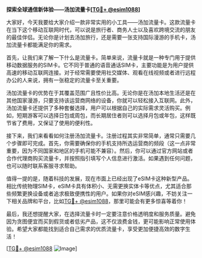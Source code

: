 **探索全球通信新体验——汤加流量卡[[TG💪+ @esim1088](https://t.me/s/esim1088)]**

大家好，今天我要给大家介绍一款非常实用的小工具——汤加流量卡。这款流量卡在当下这个移动互联网时代，可以说是旅行者、商务人士以及喜欢跨境交流的朋友的最佳伴侣。无论你是计划去汤加旅行，还是需要一张支持国际漫游的手机卡，汤加流量卡都能满足你的需求。

首先，让我们来了解一下什么是流量卡。简单来说，流量卡就是一种专门用于提供移动数据服务的SIM卡。它不同于普通的语音通话SIM卡，主要功能是为用户提供高速的移动互联网连接。对于经常需要使用社交媒体、观看在线视频或者进行远程办公的人来说，拥有一张稳定的流量卡至关重要。

汤加流量卡的优势在于其覆盖范围广且性价比高。无论你是在汤加本地生活还是在其他国家漫游，只要支持该运营商网络的设备，你就可以轻松接入互联网。此外，汤加流量卡还提供了多种套餐选择，用户可以根据自己的实际需求灵活购买。例如，短期游客可以选择日包或周包，而长期居住者则可以选择月包或年包，这样既节省了费用，又保证了使用的便利性。

接下来，我们来看看如何注册汤加流量卡。注册过程其实非常简单，通常只需要几个步骤即可完成。首先，你需要确保你的手机支持所选运营商的频段（这一点非常重要，因为不同国家和地区的手机可能不兼容）。然后，你可以通过官方网站或者合作代理商购买流量卡，并按照指引填写个人信息进行激活。如果遇到任何问题，也可以随时联系客服寻求帮助。

值得一提的是，随着科技的发展，现在市面上已经出现了eSIM卡这种新型产品。相比传统物理SIM卡，eSIM卡具有体积小、无需更换实体卡等优点，尤其适合那些频繁更换设备或者追求极致便携性的用户。如果你对eSIM感兴趣，不妨关注一下相关品牌和平台，比如[TG💪+ @esim1088](https://t.me/s/esim1088)，那里可能会有更多惊喜等着你！

最后，我还想提醒大家，在选择流量卡时一定要注意价格透明度和服务质量。避免因为贪图便宜而买到假货或者低劣产品，这不仅浪费金钱，更可能影响正常使用体验。希望大家都能找到适合自己需求的优质流量卡，享受更加便捷高效的数字生活！

[[TG💪+ @esim1088](https://t.me/s/esim1088) ![Image](https://i.postimg.cc/4NQfJmqS/Snipaste-2025-05-13-00-14-12.png)]